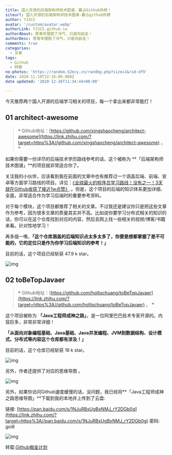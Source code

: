 ```yaml
---
title: 国人开源的后端架构师技术图谱，霸占Github热榜！
siteurl: 国人开源的后端架构师技术图谱-霸占github热榜
author: YJ2CS
avatar: '/custom/avatar.webp'
authorLink: YJ2CS.github.io
authorAbout: 愿青年摆脱了冷气，只是向前走！
authorDesc: 愿青年摆脱了冷气，只是向前走！
comments: true
categories:
  - 文章
tags:
  - Github
  - 转载
no-photos: 'https://random.52ecy.cn/randbg.php?size=1&rid-df9'
date: 2020-11-10T22:16:00.000Z
date updated: '2020-12-26T11:34:44+08:00'

---
```


今天推荐两个国人开源的后端学习相关的项目，每一个拿出来都非常能打！

## **01 architect-awesome**

> ❝ Github地址：[https://github.com/xingshaocheng/architect-awesome](https://link.zhihu.com/?target=https%3A//github.com/xingshaocheng/architect-awesome) 。
> ❞

如果你需要一份详尽的后端技术学历路线参考的话，这个被称为 **「后端架构师技术图谱」**的项目就非常适合你了。

关注我的小伙伴，应该看到我在前面的文章中也有推荐过一个涵盖后端、前端、安卓等方面学习路线的项目。详见：[《全球最火的程序员学习路线！没有之一！3天就在Github收获了接近1w点赞》](https://link.zhihu.com/?target=https%3A//mp.weixin.qq.com/s%3F__biz%3DMzIwNDgzMzI3Mg%3D%3D%26mid%3D2247483917%26idx%3D1%26sn%3De34f7b8ae4c8889bfc5dbc7a78149f43%26chksm%3D973b6a9aa04ce38cbcf278933a64e75594eba22e7cc9d7e460dae819eda07b6a58166ff45820%26token%3D1987787562%26lang%3Dzh_CN%23rd) 。但是，这个项目的后端的知识体系更加详细、全面，非常适合作为学习后端时的重要参考资料。

对于每个模块，这个项目都推荐了相关的文章。不过我还是建议你只是把这些文章作为参考，因为很多文章的质量其实并不高。比如说你要学习分布式相关的知识的话，你可以在这个仓库找到对应的内容，然后去网上找一些相关的视频/博客/书籍来看。针对性地学习！

再多插一嘴，**「这个仓库涵盖的后端知识点太多太多了，你要是想都掌握了是不可能的，它的定位只是作为你学习后端知识的参考！」**

目前的话，这个项目已经斩获 47.9 k star。

![img](https://pic1.zhimg.com/v2-c796c56bd32d541cf4911a6d6c0edac0_r.jpg)

## **02 toBeTopJavaer**

> ❝ Github地址：[https://github.com/hollischuang/toBeTopJavaer](https://link.zhihu.com/?target=https%3A//github.com/hollischuang/toBeTopJavaer) 。
> ❞

这个项目被称为 **「Java工程师成神之路」**，是一位阿里巴巴技术专家开源的。内容巨多，非常非常详细！

**「从面向对象编程基础、Java基础、Java并发编程、JVM到数据结构、设计模式、分布式等内容这个仓库都有涉及！」**

目前的话，这个仓库已经斩获 18 k star。

![img](https://pic1.zhimg.com/v2-e0db56818ec6e584b7947c631476fca4_r.jpg)

另外，作者还提供了对应的思维导图 。

![img](https://pic4.zhimg.com/v2-0b2732ea2308ff079cd481cda4186593_r.jpg)

另外，如果你访问Github速度缓慢的话，没问题，我已经将**「Java工程师成神之路思维导图」**下载到我的本地并上传到了云盘:

链接: [https://pan.baidu.com/s/1NJuRBxUgBxNMJ_rY2DGb0g](https://link.zhihu.com/?target=https%3A//pan.baidu.com/s/1NJuRBxUgBxNMJ_rY2DGb0g) 密码: goi8

![img](https://pic3.zhimg.com/v2-bdc656cddbc41158f1e3e20596a3efc6_r.jpg)

转载:[Github掘金计划](https://www.zhihu.com/people/github-stars)
